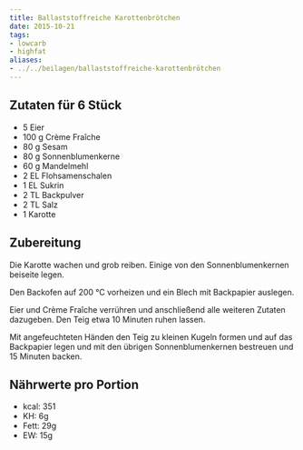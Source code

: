 ```yaml
---
title: Ballaststoffreiche Karottenbrötchen
date: 2015-10-21
tags:
- lowcarb
- highfat
aliases:
- ../../beilagen/ballaststoffreiche-karottenbrötchen
---
```


## Zutaten für 6 Stück
- 5     Eier
- 100 g Crème Fraîche
- 80 g  Sesam
- 80 g  Sonnenblumenkerne
- 60 g  Mandelmehl
- 2 EL  Flohsamenschalen
- 1 EL  Sukrin
- 2 TL  Backpulver
- 2 TL  Salz
- 1     Karotte

## Zubereitung
Die Karotte wachen und grob reiben. Einige von den Sonnenblumenkernen beiseite legen.

Den Backofen auf 200 °C vorheizen und ein Blech mit Backpapier auslegen.

Eier und Crème Fraîche verrühren und anschließend alle weiteren Zutaten dazugeben. Den Teig etwa 10 Minuten ruhen lassen.

Mit angefeuchteten Händen den Teig zu kleinen Kugeln formen und auf das Backpapier legen und mit den übrigen Sonnenblumenkernen bestreuen und 15 Minuten backen.

## Nährwerte pro Portion
- kcal: 351
- KH:     6g
- Fett:  29g
- EW:    15g
